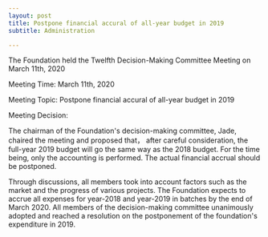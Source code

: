 ```yaml
---
layout: post
title: Postpone financial accural of all-year budget in 2019
subtitle: Administration

---
```


The Foundation held the Twelfth Decision-Making Committee Meeting on March 11th, 2020

Meeting Time: March 11th, 2020

Meeting Topic: Postpone financial accural of all-year budget in 2019

Meeting Decision: 

The chairman of the Foundation's decision-making committee, Jade, chaired the meeting and proposed that， after careful consideration, the full-year 2019 budget will go the same way as the 2018 budget. For the time being, only the accounting is performed. The actual financial accrual should be postponed. 

Through discussions, all members took into account factors such as the market and the progress of various projects. The Foundation expects to accrue all expenses for year-2018 and year-2019 in batches by the end of March 2020. All members of the decision-making committee unanimously adopted and reached a resolution on the postponement of the foundation's expenditure in 2019.

